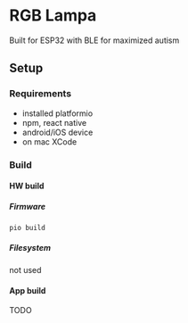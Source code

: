 # RGB Lampa
Built for ESP32 with BLE for maximized autism


## Setup

### Requirements
* installed platformio
* npm, react native
* android/iOS device
* on mac XCode

### Build
 
#### HW build

##### Firmware
    pio build

##### Filesystem
not used

#### App build
TODO